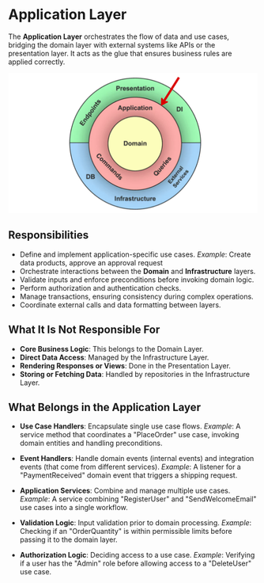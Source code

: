 # **Application Layer**
The **Application Layer** orchestrates the flow of data and use cases, bridging the domain layer with external systems like APIs or the presentation layer. It acts as the glue that ensures business rules are applied correctly.

![Application Layer](../../../assets/diagrams/clean-architecture-application.png)

## **Responsibilities**
- Define and implement application-specific use cases.
  *Example*: Create data products, approve an approval request
- Orchestrate interactions between the **Domain** and **Infrastructure** layers.
- Validate inputs and enforce preconditions before invoking domain logic.
- Perform authorization and authentication checks.
- Manage transactions, ensuring consistency during complex operations.
- Coordinate external calls and data formatting between layers.

## **What It Is Not Responsible For**
- **Core Business Logic**: This belongs to the Domain Layer.
- **Direct Data Access**: Managed by the Infrastructure Layer.
- **Rendering Responses or Views**: Done in the Presentation Layer.
- **Storing or Fetching Data**: Handled by repositories in the Infrastructure Layer.

## **What Belongs in the Application Layer**

- **Use Case Handlers**: Encapsulate single use case flows.
  *Example*: A service method that coordinates a "PlaceOrder" use case, invoking domain entities and handling preconditions.

- **Event Handlers**: Handle domain events (internal events) and integration events (that come from different services).
  *Example*: A listener for a "PaymentReceived" domain event that triggers a shipping request.

- **Application Services**: Combine and manage multiple use cases.
  *Example*: A service combining "RegisterUser" and "SendWelcomeEmail" use cases into a single workflow.

- **Validation Logic**: Input validation prior to domain processing.
  *Example*: Checking if an "OrderQuantity" is within permissible limits before passing it to the domain layer.

- **Authorization Logic**: Deciding access to a use case.
  *Example*: Verifying if a user has the "Admin" role before allowing access to a "DeleteUser" use case.
